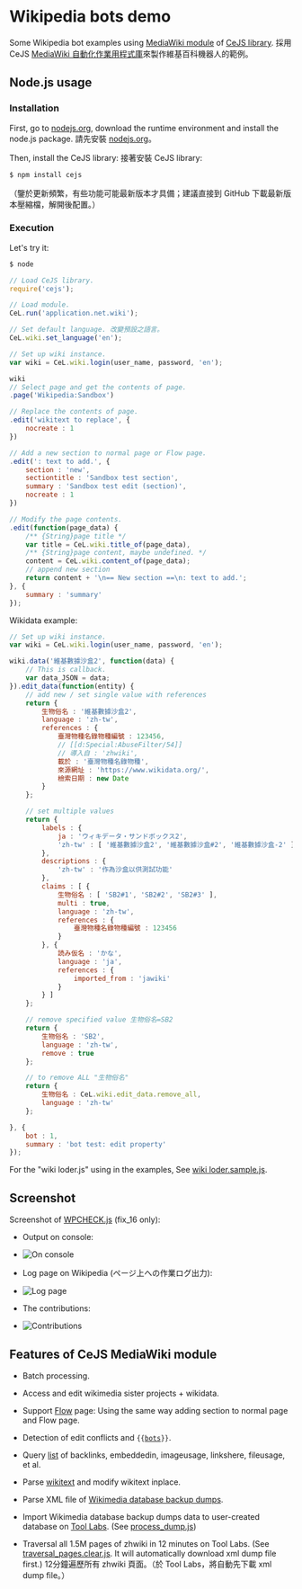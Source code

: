﻿# Wikipedia bots demo
Some Wikipedia bot examples using [MediaWiki module](https://github.com/kanasimi/CeJS/blob/master/application/net/wiki.js) of [CeJS library](https://github.com/kanasimi/CeJS).
採用 CeJS [MediaWiki 自動化作業用程式庫](https://github.com/kanasimi/CeJS/blob/master/application/net/wiki.js)來製作維基百科機器人的範例。

## Node.js usage

### Installation
First, go to [nodejs.org](https://nodejs.org/), download the runtime environment and install the node.js package.
請先安裝 [nodejs.org](https://nodejs.org/)。

Then, install the CeJS library:
接著安裝 CeJS library:
``` sh
$ npm install cejs
```
（鑒於更新頻繁，有些功能可能最新版本才具備；建議直接到 GitHub 下載最新版本壓縮檔，解開後配置。）

### Execution
Let's try it:
``` sh
$ node
```
``` JavaScript
// Load CeJS library.
require('cejs');

// Load module.
CeL.run('application.net.wiki');

// Set default language. 改變預設之語言。
CeL.wiki.set_language('en');

// Set up wiki instance.
var wiki = CeL.wiki.login(user_name, password, 'en');

wiki
// Select page and get the contents of page.
.page('Wikipedia:Sandbox')

// Replace the contents of page.
.edit('wikitext to replace', {
	nocreate : 1
})

// Add a new section to normal page or Flow page.
.edit(': text to add.', {
	section : 'new',
	sectiontitle : 'Sandbox test section',
	summary : 'Sandbox test edit (section)',
	nocreate : 1
})

// Modify the page contents.
.edit(function(page_data) {
	/** {String}page title */
	var title = CeL.wiki.title_of(page_data),
	/** {String}page content, maybe undefined. */
	content = CeL.wiki.content_of(page_data);
	// append new section
	return content + '\n== New section ==\n: text to add.';
}, {
	summary : 'summary'
});
```

Wikidata example:
``` JavaScript
// Set up wiki instance.
var wiki = CeL.wiki.login(user_name, password, 'en');

wiki.data('維基數據沙盒2', function(data) {
	// This is callback.
	var data_JSON = data;
}).edit_data(function(entity) {
	// add new / set single value with references
	return {
		生物俗名 : '維基數據沙盒2',
		language : 'zh-tw',
		references : {
			臺灣物種名錄物種編號 : 123456,
			// [[d:Special:AbuseFilter/54]]
			// 導入自 : 'zhwiki',
			載於 : '臺灣物種名錄物種',
			來源網址 : 'https://www.wikidata.org/',
			檢索日期 : new Date
		}
	};

	// set multiple values
	return {
		labels : {
			ja : 'ウィキデータ・サンドボックス2',
			'zh-tw' : [ '維基數據沙盒2', '維基數據沙盒#2', '維基數據沙盒-2' ]
		},
		descriptions : {
			'zh-tw' : '作為沙盒以供測試功能'
		},
		claims : [ {
			生物俗名 : [ 'SB2#1', 'SB2#2', 'SB2#3' ],
			multi : true,
			language : 'zh-tw',
			references : {
				臺灣物種名錄物種編號 : 123456
			}
		}, {
			読み仮名 : 'かな',
			language : 'ja',
			references : {
				imported_from : 'jawiki'
			}
		} ]
	};

	// remove specified value 生物俗名=SB2
	return {
		生物俗名 : 'SB2',
		language : 'zh-tw',
		remove : true
	};

	// to remove ALL "生物俗名"
	return {
		生物俗名 : CeL.wiki.edit_data.remove_all,
		language : 'zh-tw'
	};

}, {
	bot : 1,
	summary : 'bot test: edit property'
});
```

For the "wiki loder.js" using in the examples, See [wiki loder.sample.js](https://github.com/kanasimi/wikibot/blob/master/archive/wiki%20loder.sample.js).


## Screenshot
Screenshot of [WPCHECK.js](https://github.com/kanasimi/wikibot/blob/master/20151002.WPCHECK.js) (fix_16 only):

* Output on console:
* ![On console](https://upload.wikimedia.org/wikipedia/commons/7/7c/20151002.WPCHECK.console.c.png)

* Log page on Wikipedia (ページ上への作業ログ出力):
* ![Log page](https://upload.wikimedia.org/wikipedia/commons/d/da/20151002.WPCHECK.log.c.png)

* The contributions:
* ![Contributions](https://upload.wikimedia.org/wikipedia/commons/f/f1/20151002.WPCHECK.contributions.c.png)


## Features of CeJS MediaWiki module
* Batch processing.
* Access and edit wikimedia sister projects + wikidata.
* Support [Flow](https://www.mediawiki.org/wiki/Flow) page: Using the same way adding section to normal page and Flow page.
* Detection of edit conflicts and <code>{{[bots](https://meta.wikimedia.org/wiki/Template:Bots)}}</code>.
* Query [list](https://www.mediawiki.org/wiki/API:Lists) of backlinks, embeddedin, imageusage, linkshere, fileusage, et al.
* Parse [wikitext](https://www.mediawiki.org/wiki/Wikitext) and modify wikitext inplace.

* Parse XML file of [Wikimedia database backup dumps](http://dumps.wikimedia.org/backup-index.html).
* Import Wikimedia database backup dumps data to user-created database on [Tool Labs](http://tools.wmflabs.org/). (See [process_dump.js](https://github.com/kanasimi/wikibot/blob/master/process_dump.js))
* Traversal all 1.5M pages of zhwiki in 12 minutes on Tool Labs. (See [traversal_pages.clear.js](https://github.com/kanasimi/wikibot/blob/master/archive/traversal_pages.clear.js). It will automatically download xml dump file first.) 12分鐘遍歷所有 zhwiki 頁面。（於 Tool Labs，將自動先下載 xml dump file。）
